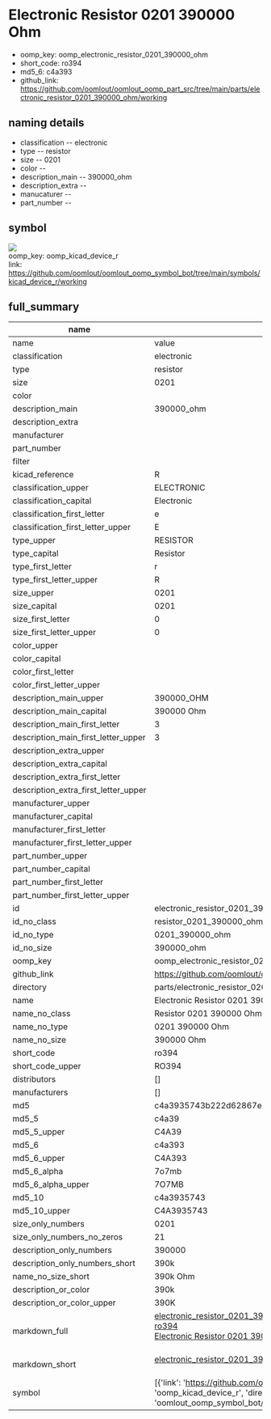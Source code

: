 # Electronic Resistor 0201 390000 Ohm

  
* oomp_key: oomp_electronic_resistor_0201_390000_ohm 
* short_code: ro394
* md5_6: c4a393  
* github_link: https://github.com/oomlout/oomlout_oomp_part_src/tree/main/parts/electronic_resistor_0201_390000_ohm/working  
## naming details
* classification -- electronic
* type -- resistor
* size -- 0201
* color -- 
* description_main -- 390000_ohm
* description_extra -- 
* manucaturer -- 
* part_number -- 



## symbol

![](symbol/{index}/working/working_600.png)  
oomp_key: oomp_kicad_device_r  
link: https://github.com/oomlout/oomlout_oomp_symbol_bot/tree/main/symbols/kicad_device_r/working  


## full_summary
| name | value | 
| --- | --- | 
| name | value | 
| classification | electronic | 
| type | resistor | 
| size | 0201 | 
| color |  | 
| description_main | 390000_ohm | 
| description_extra |  | 
| manufacturer |  | 
| part_number |  | 
| filter |  | 
| kicad_reference | R | 
| classification_upper | ELECTRONIC | 
| classification_capital | Electronic | 
| classification_first_letter | e | 
| classification_first_letter_upper | E | 
| type_upper | RESISTOR | 
| type_capital | Resistor | 
| type_first_letter | r | 
| type_first_letter_upper | R | 
| size_upper | 0201 | 
| size_capital | 0201 | 
| size_first_letter | 0 | 
| size_first_letter_upper | 0 | 
| color_upper |  | 
| color_capital |  | 
| color_first_letter |  | 
| color_first_letter_upper |  | 
| description_main_upper | 390000_OHM | 
| description_main_capital | 390000 Ohm | 
| description_main_first_letter | 3 | 
| description_main_first_letter_upper | 3 | 
| description_extra_upper |  | 
| description_extra_capital |  | 
| description_extra_first_letter |  | 
| description_extra_first_letter_upper |  | 
| manufacturer_upper |  | 
| manufacturer_capital |  | 
| manufacturer_first_letter |  | 
| manufacturer_first_letter_upper |  | 
| part_number_upper |  | 
| part_number_capital |  | 
| part_number_first_letter |  | 
| part_number_first_letter_upper |  | 
| id | electronic_resistor_0201_390000_ohm | 
| id_no_class | resistor_0201_390000_ohm | 
| id_no_type | 0201_390000_ohm | 
| id_no_size | 390000_ohm | 
| oomp_key | oomp_electronic_resistor_0201_390000_ohm | 
| github_link | https://github.com/oomlout/oomlout_oomp_part_src/tree/main/parts/electronic_resistor_0201_390000_ohm/working | 
| directory | parts/electronic_resistor_0201_390000_ohm | 
| name | Electronic Resistor 0201 390000 Ohm | 
| name_no_class | Resistor 0201 390000 Ohm | 
| name_no_type | 0201 390000 Ohm | 
| name_no_size | 390000 Ohm | 
| short_code | ro394 | 
| short_code_upper | RO394 | 
| distributors | [] | 
| manufacturers | [] | 
| md5 | c4a3935743b222d62867e328f41d95aa | 
| md5_5 | c4a39 | 
| md5_5_upper | C4A39 | 
| md5_6 | c4a393 | 
| md5_6_upper | C4A393 | 
| md5_6_alpha | 7o7mb | 
| md5_6_alpha_upper | 7O7MB | 
| md5_10 | c4a3935743 | 
| md5_10_upper | C4A3935743 | 
| size_only_numbers | 0201 | 
| size_only_numbers_no_zeros | 21 | 
| description_only_numbers | 390000 | 
| description_only_numbers_short | 390k | 
| name_no_size_short | 390k Ohm | 
| description_or_color | 390k | 
| description_or_color_upper | 390K | 
| markdown_full | [electronic_resistor_0201_390000_ohm](https://github.com/oomlout/oomlout_oomp_part_src/tree/main/parts/electronic_resistor_0201_390000_ohm/working)<br>[ro394](https://github.com/oomlout/oomlout_oomp_part_src/tree/main/parts/electronic_resistor_0201_390000_ohm/working)<br>[Electronic Resistor 0201 390000 Ohm](https://github.com/oomlout/oomlout_oomp_part_src/tree/main/parts/electronic_resistor_0201_390000_ohm/working)<br><br> | 
| markdown_short | [electronic_resistor_0201_390000_ohm](https://github.com/oomlout/oomlout_oomp_part_src/tree/main/parts/electronic_resistor_0201_390000_ohm/working)<br><br> | 
| symbol | [{'link': 'https://github.com/oomlout/oomlout_oomp_symbol_bot/tree/main/symbols/kicad_device_r', 'oomp_key': 'oomp_kicad_device_r', 'directory': 'oomlout_oomp_symbol_bot/symbols/kicad_device_r//working/working.kicad_sym', 'index': 0}] | 
